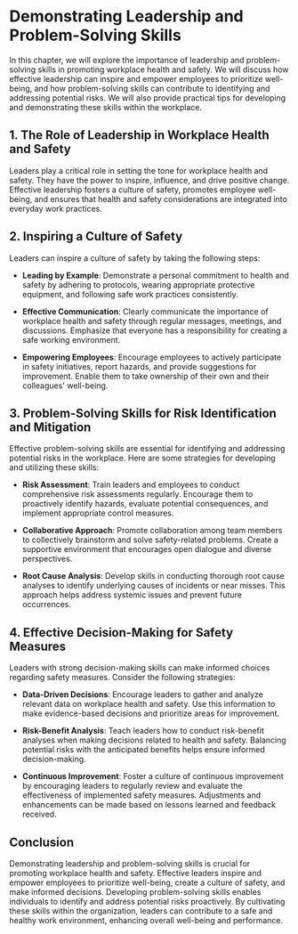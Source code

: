 # Demonstrating Leadership and Problem-Solving Skills

In this chapter, we will explore the importance of leadership and problem-solving skills in promoting workplace health and safety. We will discuss how effective leadership can inspire and empower employees to prioritize well-being, and how problem-solving skills can contribute to identifying and addressing potential risks. We will also provide practical tips for developing and demonstrating these skills within the workplace.

## 1\. The Role of Leadership in Workplace Health and Safety

Leaders play a critical role in setting the tone for workplace health and safety. They have the power to inspire, influence, and drive positive change. Effective leadership fosters a culture of safety, promotes employee well-being, and ensures that health and safety considerations are integrated into everyday work practices.

## 2\. Inspiring a Culture of Safety

Leaders can inspire a culture of safety by taking the following steps:

- **Leading by Example**: Demonstrate a personal commitment to health and safety by adhering to protocols, wearing appropriate protective equipment, and following safe work practices consistently.
    
- **Effective Communication**: Clearly communicate the importance of workplace health and safety through regular messages, meetings, and discussions. Emphasize that everyone has a responsibility for creating a safe working environment.
    
- **Empowering Employees**: Encourage employees to actively participate in safety initiatives, report hazards, and provide suggestions for improvement. Enable them to take ownership of their own and their colleagues' well-being.
    

## 3\. Problem-Solving Skills for Risk Identification and Mitigation

Effective problem-solving skills are essential for identifying and addressing potential risks in the workplace. Here are some strategies for developing and utilizing these skills:

- **Risk Assessment**: Train leaders and employees to conduct comprehensive risk assessments regularly. Encourage them to proactively identify hazards, evaluate potential consequences, and implement appropriate control measures.
    
- **Collaborative Approach**: Promote collaboration among team members to collectively brainstorm and solve safety-related problems. Create a supportive environment that encourages open dialogue and diverse perspectives.
    
- **Root Cause Analysis**: Develop skills in conducting thorough root cause analyses to identify underlying causes of incidents or near misses. This approach helps address systemic issues and prevent future occurrences.
    

## 4\. Effective Decision-Making for Safety Measures

Leaders with strong decision-making skills can make informed choices regarding safety measures. Consider the following strategies:

- **Data-Driven Decisions**: Encourage leaders to gather and analyze relevant data on workplace health and safety. Use this information to make evidence-based decisions and prioritize areas for improvement.
    
- **Risk-Benefit Analysis**: Teach leaders how to conduct risk-benefit analyses when making decisions related to health and safety. Balancing potential risks with the anticipated benefits helps ensure informed decision-making.
    
- **Continuous Improvement**: Foster a culture of continuous improvement by encouraging leaders to regularly review and evaluate the effectiveness of implemented safety measures. Adjustments and enhancements can be made based on lessons learned and feedback received.
    

## Conclusion

Demonstrating leadership and problem-solving skills is crucial for promoting workplace health and safety. Effective leaders inspire and empower employees to prioritize well-being, create a culture of safety, and make informed decisions. Developing problem-solving skills enables individuals to identify and address potential risks proactively. By cultivating these skills within the organization, leaders can contribute to a safe and healthy work environment, enhancing overall well-being and performance.
